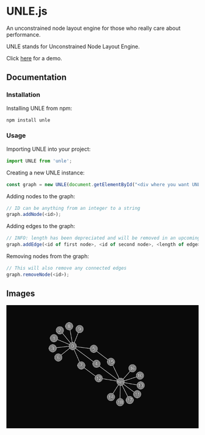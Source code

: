 # UNLE.js
 An unconstrained node layout engine for those who really care about performance.

UNLE stands for Unconstrained Node Layout Engine.

Click [here](https://lochyj.github.io/UNLE/) for a demo.

## Documentation

### Installation

Installing UNLE from npm:

```sh
npm install unle
```

### Usage

Importing UNLE into your project:

```js
import UNLE from 'unle';
```

Creating a new UNLE instance:

```js
const graph = new UNLE(document.getElementById("<div where you want UNLE to place the canvas>"));
```

Adding nodes to the graph:

```js
// ID can be anything from an integer to a string
graph.addNode(<id>);
```

Adding edges to the graph:

```js
// INFO: length has been depreciated and will be removed in an upcoming version
graph.addEdge(<id of first node>, <id of second node>, <length of edge>);
```

Removing nodes from the graph:

```js
// This will also remove any connected edges
graph.removeNode(<id>);
```

## Images

![Node graph with a central node surrounded by 11 outer nodes connected with edges](./example.png)
